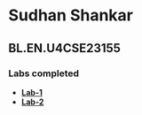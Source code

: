 # Sudhan Shankar 
## BL.EN.U4CSE23155

### Labs completed 
- [**Lab-1**](https://github.com/ThESLOwWoLF/ML_Lab_CSE23155/blob/master/Lab01%20CSE23155.ipynb)
- [**Lab-2**](https://github.com/ThESLOwWoLF/ML_Lab_CSE23155/blob/master/LAB02%20CSE23155.ipynb) 
